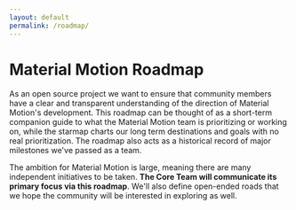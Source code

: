 ```yaml
---
layout: default
permalink: /roadmap/
---
```


# Material Motion Roadmap

As an open source project we want to ensure that community members have a clear and transparent understanding of the direction of Material Motion's development. This roadmap can be thought of as a short-term companion guide to what the Material Motion team is prioritizing or working on, while the starmap charts our long term destinations and goals with no real prioritization. The roadmap also acts as a historical record of major milestones we've passed as a team.

The ambition for Material Motion is large, meaning there are many independent initiatives to be taken. **The Core Team will communicate its primary focus via this roadmap**. We'll also define open-ended roads that we hope the community will be interested in exploring as well.
